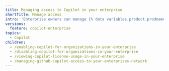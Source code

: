 ```yaml
---
title: Managing access to Copilot in your enterprise
shortTitle: Manage access
intro: 'Enterprise owners can manage {% data variables.product.prodname_copilot_short %} for organizations in the enterprise.'
versions:
  feature: copilot-enterprise
topics:
  - Copilot
children:
  - /enabling-copilot-for-organizations-in-your-enterprise
  - /disabling-copilot-for-organizations-in-your-enterprise
  - /viewing-copilot-license-usage-in-your-enterprise
  - /managing-github-copilot-access-to-your-enterprises-network
---
```


